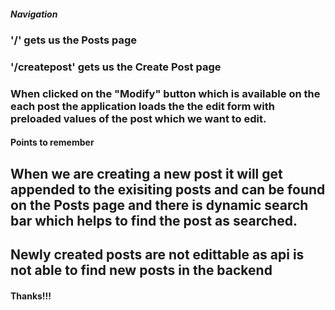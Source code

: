 ##### Navigation

### '/' gets us the **Posts** page

### '/createpost' gets us the **Create Post** page

### When clicked on the **"Modify"** button which is available on the each post the application loads the the edit form with preloaded values of the post which we want to edit.

#### Points to remember

## When we are creating a new post it will get appended to the exisiting posts and can be found on the Posts page and there is dynamic search bar which helps to find the post as searched.

## Newly created posts are not edittable as api is not able to find new posts in the backend

#### Thanks!!!
